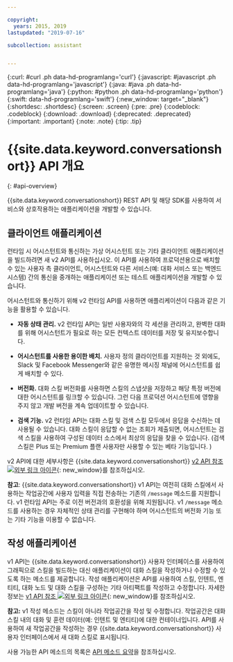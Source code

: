 ```yaml
---

copyright:
  years: 2015, 2019
lastupdated: "2019-07-16"

subcollection: assistant


---
```


{:curl: #curl .ph data-hd-programlang='curl'}
{:javascript: #javascript .ph data-hd-programlang='javascript'}
{:java: #java .ph data-hd-programlang='java'}
{:python: #python .ph data-hd-programlang='python'}
{:swift: data-hd-programlang='swift'}
{:new_window: target="_blank"}
{:shortdesc: .shortdesc}
{:screen: .screen}
{:pre: .pre}
{:codeblock: .codeblock}
{:download: .download}
{:deprecated: .deprecated}
{:important: .important}
{:note: .note}
{:tip: .tip}

# {{site.data.keyword.conversationshort}} API 개요
{: #api-overview}

{{site.data.keyword.conversationshort}} REST API 및 해당 SDK를 사용하여 서비스와 상호작용하는 애플리케이션을 개발할 수 있습니다.

## 클라이언트 애플리케이션

런타임 시 어시스턴트와 통신하는 가상 어시스턴트 또는 기타 클라이언트 애플리케이션을 빌드하려면 새 v2 API를 사용하십시오. 이 API를 사용하여 프로덕션용으로 배치할 수 있는 사용자 측 클라이언트, 어시스턴트와 다른 서비스(예: 대화 서비스 또는 백엔드 시스템) 간의 통신을 중개하는 애플리케이션 또는 테스트 애플리케이션을 개발할 수 있습니다.

어시스턴트와 통신하기 위해 v2 런타임 API를 사용하면 애플리케이션이 다음과 같은 기능을 활용할 수 있습니다.

- **자동 상태 관리.** v2 런타임 API는 일반 사용자와의 각 세션을 관리하고, 완벽한 대화를 위해 어시스턴트가 필요로 하는 모든 컨텍스트 데이터를 저장 및 유지보수합니다.

- **어시스턴트를 사용한 용이한 배치.** 사용자 정의 클라이언트를 지원하는 것 외에도, Slack 및 Facebook Messenger와 같은 유명한 메시징 채널에 어시스턴트를 쉽게 배치할 수 있다.

- **버전화.** 대화 스킬 버전화를 사용하면 스킬의 스냅샷을 저장하고 해당 특정 버전에 대한 어시스턴트를 링크할 수 있습니다. 그런 다음 프로덕션 어시스턴트에 영향을 주지 않고 개발 버전을 계속 업데이트할 수 있습니다.

- **검색 기능.** v2 런타임 API는 대화 스킬 및 검색 스킬 모두에서 응답을 수신하는 데 사용될 수 있습니다. 대화 스킬이 응답할 수 없는 조회가 제출되면, 어시스턴트는 검색 스킬을 사용하여 구성된 데이터 소스에서 최상의 응답을 찾을 수 있습니다. (검색 스킬은 Plus 또는 Premium 플랜 사용자만 사용할 수 있는 베타 기능입니다. )

v2 API에 대한 세부사항은 {{site.data.keyword.conversationshort}} [v2 API 참조 ![외부 링크 아이콘](../../icons/launch-glyph.svg "외부 링크 아이콘")](https://{DomainName}/apidocs/assistant-v2){: new_window}를 참조하십시오.

**참고**: {{site.data.keyword.conversationshort}} v1 API는 여전히 대화 스킬에서 사용하는 작업공간에 사용자 입력을 직접 전송하는 기존의 `/message` 메소드를 지원합니다. v1 런타임 API는 주로 이전 버전과의 호환성을 위해 지원됩니다. v1 `/message` 메소드를 사용하는 경우 자체적인 상태 관리를 구현해야 하며 어시스턴트의 버전화 기능 또는 기타 기능을 이용할 수 없습니다. 

## 작성 애플리케이션

v1 API는 {{site.data.keyword.conversationshort}} 사용자 인터페이스를 사용하여 그래픽으로 스킬을 빌드하는 대신 애플리케이션이 대화 스킬을 작성하거나 수정할 수 있도록 하는 메소드를 제공합니다. 작성 애플리케이션은 API를 사용하여 스킬, 인텐트, 엔티티, 대화 노드 및 대화 스킬을 구성하는 기타 아티팩트를 작성하고 수정합니다. 자세한 정보는 [v1 API 참조 ![외부 링크 아이콘](../../icons/launch-glyph.svg "외부 링크 아이콘")](https://{DomainName}/apidocs/assistant){: new_window}를 참조하십시오.

  **참고:** v1 작성 메소드는 스킬이 아니라 작업공간을 작성 및 수정합니다. 작업공간은 대화 스킬 내의 대화 및 훈련 데이터(예: 인텐트 및 엔티티)에 대한 컨테이너입니다. API를 사용하여 새 작업공간을 작성하는 경우 {{site.data.keyword.conversationshort}} 사용자 인터페이스에서 새 대화 스킬로 표시됩니다.

사용 가능한 API 메소드의 목록은 [API 메소드 요약](/docs/services/assistant?topic=assistant-api-methods)을 참조하십시오.

